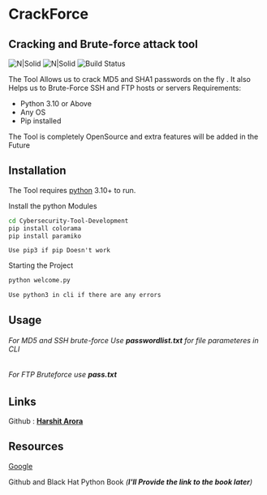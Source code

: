 # CrackForce
## Cracking and Brute-force attack tool 

![N|Solid](https://img.icons8.com/doodle/2x/bash.png) ![N|Solid](https://img.icons8.com/color/2x/python--v2.png)
![Build Status](https://travis-ci.org/joemccann/dillinger.svg?branch=master)

The Tool Allows us to crack MD5 and SHA1 passwords on the fly . It also Helps us to Brute-Force SSH and FTP hosts or servers Requirements:
- Python 3.10 or Above
- Any OS
- Pip installed

The Tool is completely OpenSource and extra features will be added in the Future 

## Installation

The Tool requires [python](https://www.python.org/downloads/) 3.10+ to run.

Install the python Modules

```sh
cd Cybersecurity-Tool-Development
pip install colorama
pip install paramiko
```
`Use pip3 if pip Doesn't work`

Starting the Project

```sh
python welcome.py
```
`Use python3 in cli if there are any errors`
## Usage
###### For MD5 and SSH brute-force Use _**passwordlist.txt**_ for file parameteres in CLI

###### For FTP Bruteforce use _**pass.txt**_

## Links
Github : [__Harshit Arora__](https://github.com/vegeta2op)


## Resources

[Google](https://google.com) 

Github and Black Hat Python Book *(__I'll Provide the link to the book later__)*
